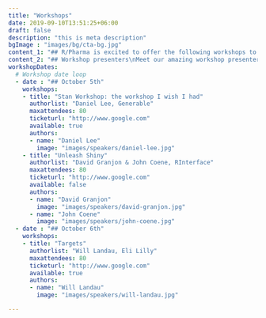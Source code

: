 ```yaml
---
title: "Workshops"
date: 2019-09-10T13:51:25+06:00
draft: false
description: "this is meta description"
bgImage : "images/bg/cta-bg.jpg"
content_1: "## R/Pharma is excited to offer the following workshops to attendees\nWe hope you have the opportunity to attend a workshop in the week prior to the R/Pharma conference.  Due to the high attendance and demand please choose just one workshop."
content_2: "## Workshop presenters\nMeet our amazing workshop presenters."
workshopDates:
  # Workshop date loop
  - date : "## October 5th"
    workshops:
    - title: "Stan Workshop: the workshop I wish I had"
      authorlist: "Daniel Lee, Generable"
      maxattendees: 80
      ticketurl: "http://www.google.com"
      available: true
      authors:
      - name: "Daniel Lee"
        image: "images/speakers/daniel-lee.jpg"
    - title: "Unleash Shiny"
      authorlist: "David Granjon & John Coene, RInterface"
      maxattendees: 80
      ticketurl: "http://www.google.com"
      available: false
      authors:
      - name: "David Granjon"
        image: "images/speakers/david-granjon.jpg"
      - name: "John Coene"
        image: "images/speakers/john-coene.jpg"
  - date : "## October 6th"
    workshops:
    - title: "Targets"
      authorlist: "Will Landau, Eli Lilly"
      maxattendees: 80
      ticketurl: "http://www.google.com"
      available: true
      authors:
      - name: "Will Landau"
        image: "images/speakers/will-landau.jpg"

---
```


